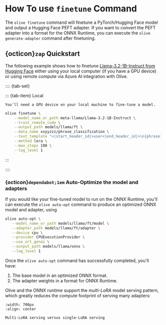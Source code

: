 # How To use `finetune` Command

The `olive finetune` command will finetune a PyTorch/Hugging Face model and output a Hugging Face PEFT adapter. If you want to convert the PEFT adapter into a format for the ONNX Runtime, you can execute the `olive generate-adapter` command after finetuning.

## {octicon}`zap` Quickstart

The following example shows how to finetune [Llama-3.2-1B-Instruct from Hugging Face](https://huggingface.co/meta-llama/Llama-3.2-1B-Instruct/tree/main) either using your local computer (if you have a GPU device) or using remote compute via Azure AI integration with Olive.

:::: {tab-set}

::: {tab-item} Local

```{Note}
You'll need a GPU device on your local machine to fine-tune a model.
```

```bash
olive finetune \
    --model_name_or_path meta-llama/Llama-3.2-1B-Instruct \
    --trust_remote_code \
    --output_path models/llama/ft \
    --data_name xxyyzzz/phrase_classification \
    --text_template "<|start_header_id|>user<|end_header_id|>\n{phrase}<|eot_id|><|start_header_id|>assistant<|end_header_id|>\n{tone}" \
    --method lora \
    --max_steps 100 \
    --log_level 1
```
:::

::::

### {octicon}`dependabot;1em` Auto-Optimize the model and adapters

If you would like your fine-tuned model to run on the ONNX Runtime, you'll can execute the `olive auto-opt` command to produce an optimized ONNX model and adapter, using

```bash
olive auto-opt \
   --model_name_or_path models/llama/ft/model \
   --adapter_path models/llama/ft/adapter \
   --device cpu \
   --provider CPUExecutionProvider \
   --use_ort_genai \
   --output_path models/llama/onnx \
   --log_level 1
```

Once the `olive auto-opt` command has successfully completed, you'll have:

1. The base model in an optimized ONNX format.
2. The adapter weights in a format for ONNX Runtime.

Olive and the ONNX runtime support the *multi-LoRA* model serving pattern, which greatly reduces the compute footprint of serving many adapters:


```{figure} ../../images/multi-lora-diagram.png
:width: 700px
:align: center

Multi-LoRA serving versus single-LoRA serving
```
